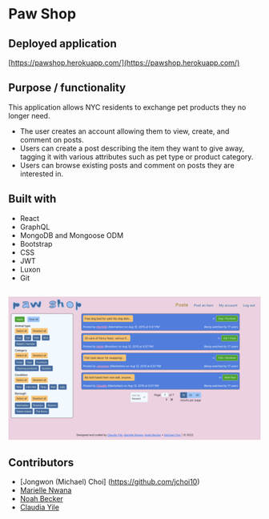 # Paw Shop

## Deployed application
[https://pawshop.herokuapp.com/](https://pawshop.herokuapp.com/)

## Purpose / functionality
This application allows NYC residents to exchange pet products they no longer need.
- The user creates an account allowing them to view, create, and comment on posts. 
- Users can create a post describing the item they want to give away, tagging it with various attributes such as pet type or product category.
- Users can browse existing posts and comment on posts they are interested in. 

## Built with
- React
- GraphQL
- MongoDB and Mongoose ODM
- Bootstrap
- CSS
- JWT
- Luxon
- Git



##
![Image of Paw Shop](./client/src/assets/screenshot.png)


## Contributors
- [Jongwon (Michael) Choi] (https://github.com/jchoi10)
- [Marielle Nwana](https://www.mariellenwana.com/)
- [Noah Becker](https://noah35becker.github.io/portfolio/)
- [Claudia Yile](https://market.zora.co/cybele)
